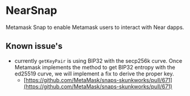 # NearSnap

Metamask Snap to enable Metamask users to interact with Near dapps.

## Known issue's

* currently `getKeyPair` is using BIP32 with the secp256k curve. Once Metamask implements the method to get BIP32 entropy with the ed25519 curve, we will implement a fix to derive the proper key. 
  * [https://github.com/MetaMask/snaps-skunkworks/pull/671](https://github.com/MetaMask/snaps-skunkworks/pull/671)

